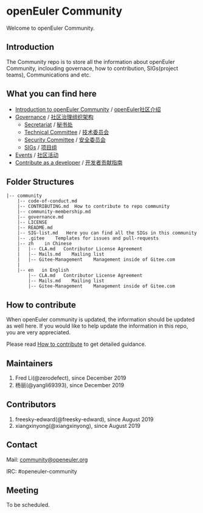 # openEuler Community

Welcome to openEuler Community.


## Introduction

The Community repo is to store all the information about openEuler Community, inclouding governace, how to contribution, SIGs(project teams), Communications and etc. 

## What you can find here

- [Introduction to openEuler Community]() /   [openEuler社区介绍]()
- [Governance]() / [社区治理组织架构]()
    - [Secretariat]() / [秘书处]()
    - [Technical Committee]() / [技术委员会]()
    - [Security Committee]() / [安全委员会]()
    - [SIGs]() / [项目组]()
- [Events](https://openeuler.org/en/events.html) / [社区活动](https://openeuler.org/zh/events.html)
- [Contribute as a developer](https://openeuler.org/en/developer.html) / [开发者贡献指南](https://openeuler.org/zh/developer.html)
 
## Folder Structures
 

```
|-- community
    |-- code-of-conduct.md
    |-- CONTRIBUTING.md  How to contribute to repo community
    |-- community-membership.md
    |-- governance.md
    |-- LICENSE
    |-- README.md
    |-- SIG-list.md   Here you can find all the SIGs in this community
    |-- .gitee    Templates for issues and pull-requests
    |-- zh    in Chinese
    |   |-- CLA.md   Contributor License Agreement
    |   |-- Mails.md    Mailing list
    |   |-- Gitee-Management    Management inside of Gitee.com
    |
    |-- en   in English
        |-- CLA.md   Contributor License Agreement
        |-- Mails.md    Mailing list
        |-- Gitee-Management    Management inside of Gitee.com        
```

## How to contribute

When openEuler community is updated, the information should be updated as well here. If you would like to help update the information in this repo, you are very appreciated. 

Please read [How to contribute](CONTRIBUTING.md) to get detailed guidance.

## Maintainers

1. Fred Li(@zerodefect), since December 2019
2. 杨丽(@yangli69393), since December 2019

## Contributors

1. freesky-edward(@freesky-edward), since August 2019
2. xiangxinyong(@xiangxinyong), since August 2019

## Contact

Mail: community@openeuler.org

IRC: #openeuler-community

## Meeting

To be scheduled. 